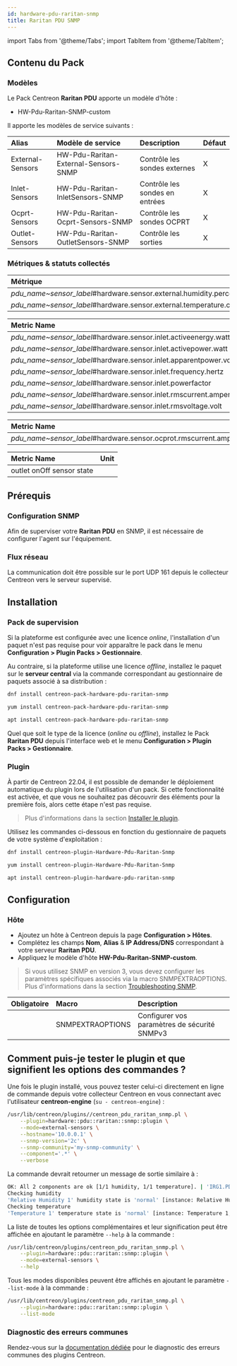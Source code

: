 ```yaml
---
id: hardware-pdu-raritan-snmp
title: Raritan PDU SNMP
---
```

import Tabs from '@theme/Tabs';
import TabItem from '@theme/TabItem';

## Contenu du Pack

### Modèles

Le Pack Centreon **Raritan PDU** apporte un modèle d'hôte :

* HW-Pdu-Raritan-SNMP-custom

Il apporte les modèles de service suivants :

| Alias            | Modèle de service                    | Description                    | Défaut |
|:-----------------|:-------------------------------------|:-------------------------------|:-------|
| External-Sensors | HW-Pdu-Raritan-External-Sensors-SNMP | Contrôle les sondes externes   | X      |
| Inlet-Sensors    | HW-Pdu-Raritan-InletSensors-SNMP     | Contrôle les sondes en entrées | X      |
| Ocprt-Sensors    | HW-Pdu-Raritan-Ocprt-Sensors-SNMP    | Contrôle les sondes OCPRT      | X      |
| Outlet-Sensors   | HW-Pdu-Raritan-OutletSensors-SNMP    | Contrôle les sorties           | X      |

### Métriques & statuts collectés

<Tabs groupId="sync">
<TabItem value="External-Sensors" label="External-Sensors">

| Métrique                                                             | Unité |
|:---------------------------------------------------------------------|:------|
| *pdu_name~sensor_label*#hardware.sensor.external.humidity.percentage | %     |
| *pdu_name~sensor_label*#hardware.sensor.external.temperature.celsius | C     |

</TabItem>
<TabItem value="Inlet-Sensors" label="Inlet-Sensors">

| Metric Name                                                         | Unit  |
|:--------------------------------------------------------------------|:------|
| *pdu_name~sensor_label*#hardware.sensor.inlet.activeenergy.watthour |       |
| *pdu_name~sensor_label*#hardware.sensor.inlet.activepower.watt      | W     |
| *pdu_name~sensor_label*#hardware.sensor.inlet.apparentpower.voltamp | C     |
| *pdu_name~sensor_label*#hardware.sensor.inlet.frequency.hertz       | Hz    |
| *pdu_name~sensor_label*#hardware.sensor.inlet.powerfactor           |       |
| *pdu_name~sensor_label*#hardware.sensor.inlet.rmscurrent.ampere     | A     |
| *pdu_name~sensor_label*#hardware.sensor.inlet.rmsvoltage.volt       | V     |

</TabItem>
<TabItem value="Ocprt-Sensors" label="Ocprt-Sensors">

| Metric Name                                                          | Unit  |
|:---------------------------------------------------------------------|:------|
| *pdu_name~sensor_label*#hardware.sensor.ocprot.rmscurrent.ampere | A     |

</TabItem>
<TabItem value="Outlet-Sensors" label="Outlet-Sensors">

| Metric Name               | Unit  |
|:--------------------------|:------|
| outlet onOff sensor state |       |

</TabItem>
</Tabs>

## Prérequis

### Configuration SNMP

Afin de superviser votre **Raritan PDU** en SNMP,  il est nécessaire de configurer l'agent sur l'équipement.

### Flux réseau

La communication doit être possible sur le port UDP 161 depuis le collecteur
Centreon vers le serveur supervisé.

## Installation

### Pack de supervision

Si la plateforme est configurée avec une licence *online*, l'installation d'un paquet
n'est pas requise pour voir apparaître le pack dans le menu **Configuration > Plugin Packs > Gestionnaire**.

Au contraire, si la plateforme utilise une licence *offline*, installez le paquet
sur le **serveur central** via la commande correspondant au gestionnaire de paquets
associé à sa distribution :

<Tabs groupId="sync">
<TabItem value="Alma / RHEL / Oracle Linux 8" label="Alma / RHEL / Oracle Linux 8">

```bash
dnf install centreon-pack-hardware-pdu-raritan-snmp
```

</TabItem>
<TabItem value="CentOS 7" label="CentOS 7">

```bash
yum install centreon-pack-hardware-pdu-raritan-snmp
```

</TabItem>
<TabItem value="Debian 11" label="Debian 11">

```bash
apt install centreon-pack-hardware-pdu-raritan-snmp
```

</TabItem>
</Tabs>

Quel que soit le type de la licence (*online* ou *offline*), installez le Pack **Raritan PDU**
depuis l'interface web et le menu **Configuration > Plugin Packs > Gestionnaire**.

### Plugin

À partir de Centreon 22.04, il est possible de demander le déploiement automatique
du plugin lors de l'utilisation d'un pack. Si cette fonctionnalité est activée, et
que vous ne souhaitez pas découvrir des éléments pour la première fois, alors cette
étape n'est pas requise.

> Plus d'informations dans la section [Installer le plugin](/docs/monitoring/pluginpacks/#installer-le-plugin).

Utilisez les commandes ci-dessous en fonction du gestionnaire de paquets de votre système d'exploitation :

<Tabs groupId="sync">
<TabItem value="Alma / RHEL / Oracle Linux 8" label="Alma / RHEL / Oracle Linux 8">

```bash
dnf install centreon-plugin-Hardware-Pdu-Raritan-Snmp
```

</TabItem>
<TabItem value="CentOS 7" label="CentOS 7">

```bash
yum install centreon-plugin-Hardware-Pdu-Raritan-Snmp
```

</TabItem>
<TabItem value="Debian 11" label="Debian 11">

```bash
apt install centreon-plugin-hardware-pdu-raritan-snmp
```

</TabItem>
</Tabs>

## Configuration

### Hôte

* Ajoutez un hôte à Centreon depuis la page **Configuration > Hôtes**.
* Complétez les champs **Nom**, **Alias** & **IP Address/DNS** correspondant à votre serveur **Raritan PDU**.
* Appliquez le modèle d'hôte **HW-Pdu-Raritan-SNMP-custom**.

> Si vous utilisez SNMP en version 3, vous devez configurer les paramètres spécifiques associés via la macro SNMPEXTRAOPTIONS.
> Plus d'informations dans la section [Troubleshooting SNMP](../getting-started/how-to-guides/troubleshooting-plugins.md#snmpv3-options-mapping).

| Obligatoire | Macro            | Description                                  |
|:------------|:-----------------|:---------------------------------------------|
|             | SNMPEXTRAOPTIONS | Configurer vos paramètres de sécurité SNMPv3 |

## Comment puis-je tester le plugin et que signifient les options des commandes ?

Une fois le plugin installé, vous pouvez tester celui-ci directement en ligne
de commande depuis votre collecteur Centreon en vous connectant avec
l'utilisateur **centreon-engine** (`su - centreon-engine`) :

```bash
/usr/lib/centreon/plugins//centreon_pdu_raritan_snmp.pl \
    --plugin=hardware::pdu::raritan::snmp::plugin \
    --mode=external-sensors \
    --hostname='10.0.0.1' \
    --snmp-version='2c' \
    --snmp-community='my-snmp-community' \
    --component='.*' \
    --verbose
```

La commande devrait retourner un message de sortie similaire à :

```bash
OK: All 2 components are ok [1/1 humidity, 1/1 temperature]. | 'IRG1.PDU1.A1~Relative Humidity 1#hardware.sensor.external.humidity.percentage'=40%;15:85;10:90;; 'IRG1.PDU1.A1~Temperature 1#hardware.sensor.external.temperature.celsius'=21.4C;15:30;10:35;; 'hardware.humidity.count'=1;;;; 'hardware.temperature.count'=1;;;;
Checking humidity
'Relative Humidity 1' humidity state is 'normal' [instance: Relative Humidity 1, value: 40, unit: %, label: Relative Humidity 1, pdu: IRG1.PDU1.A1]
Checking temperature
'Temperature 1' temperature state is 'normal' [instance: Temperature 1, value: 21.4, unit: C, label: Temperature 1, pdu: IRG1.PDU1.A1]
```

La liste de toutes les options complémentaires et leur signification peut être
affichée en ajoutant le paramètre `--help` à la commande :

```bash
/usr/lib/centreon/plugins/centreon_pdu_raritan_snmp.pl \
    --plugin=hardware::pdu::raritan::snmp::plugin \
    --mode=external-sensors \
    --help
```

Tous les modes disponibles peuvent être affichés en ajoutant le paramètre
`--list-mode` à la commande :

```bash
/usr/lib/centreon/plugins/centreon_pdu_raritan_snmp.pl \
    --plugin=hardware::pdu::raritan::snmp::plugin \
    --list-mode
```

### Diagnostic des erreurs communes

Rendez-vous sur la [documentation dédiée](../getting-started/how-to-guides/troubleshooting-plugins.md)
pour le diagnostic des erreurs communes des plugins Centreon.
